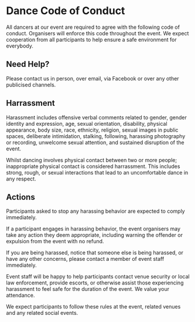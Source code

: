 # Dance Code of Conduct

All dancers at our event are required to agree with the following code of conduct. Organisers will
enforce this code throughout the event. We expect cooperation from all participants to help ensure a
safe environment for everybody.

## Need Help?

Please contact us in person, over email, via Facebook or over any other publicised channels.

## Harrassment

Harassment includes offensive verbal comments related to gender, gender identity and expression,
age, sexual orientation, disability, physical appearance, body size, race, ethnicity, religion,
sexual images in public spaces, deliberate intimidation, stalking, following, harassing photography
or recording, unwelcome sexual attention, and sustained disruption of the event.

Whilst dancing involves physical contact between two or more people; inappropriate physical contact
is considered harrassment. This includes strong, rough, or sexual interactions that lead to an
uncomfortable dance in any respect.

## Actions

Participants asked to stop any harassing behavior are expected to comply immediately.

If a participant engages in harassing behavior, the event organisers may take any action they deem
appropriate, including warning the offender or expulsion from the event with no refund.

If you are being harassed, notice that someone else is being harassed, or have any other concerns,
please contact a member of event staff immediately.

Event staff will be happy to help participants contact venue security or local law enforcement,
provide escorts, or otherwise assist those experiencing harassment to feel safe for the duration of
the event. We value your attendance.

We expect participants to follow these rules at the event, related venues and any related social
events.
